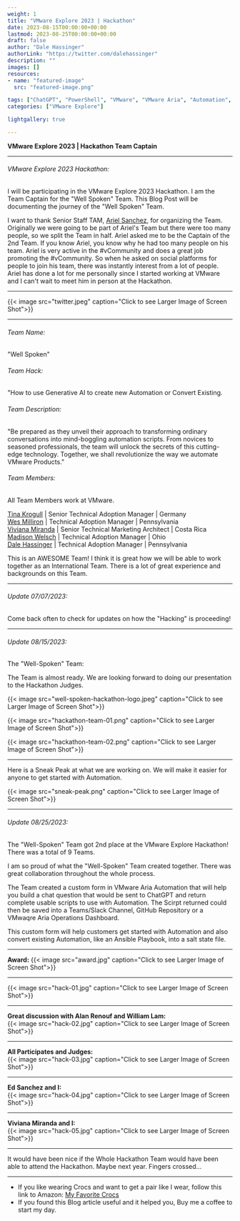 ```yaml
---
weight: 1
title: "VMware Explore 2023 | Hackathon"
date: 2023-08-15T00:00:00+00:00
lastmod: 2023-08-25T00:00:00+00:00
draft: false
author: "Dale Hassinger"
authorLink: "https://twitter.com/dalehassinger"
description: ""
images: []
resources:
- name: "featured-image"
  src: "featured-image.png"

tags: ["ChatGPT", "PowerShell", "VMware", "VMware Aria", "Automation", "VMware Explore 2023"]
categories: ["VMware Explore"]

lightgallery: true

---
```


**VMware Explore 2023 | Hackathon Team Captain**

<!--more-->

---

###### VMware Explore 2023 Hackathon:  

I will be participating in the VMware Explore 2023 Hackathon. I am the Team Captain for the "Well Spoken" Team. This Blog Post will be documenting the journey of the "Well Spoken" Team.  

I want to thank Senior Staff TAM, [Ariel Sanchez](https://twitter.com/arielsanchezmor), for organizing the Team. Originally we were going to be part of Ariel's Team but there were too many people, so we split the Team in half. Ariel asked me to be the Captain of the 2nd Team. If you know Ariel, you know why he had too many people on his team.  Ariel is very active in the #vCommunity and does a great job promoting the #vCommunity. So when he asked on social platforms for people to join his team, there was instantly interest from a lot of people. Ariel has done a lot for me personally since I started working at VMware and I can't wait to meet him in person at the Hackathon.  

---

{{< image src="twitter.jpeg" caption="Click to see Larger Image of Screen Shot">}}  

--- 

###### Team Name:  
"Well Spoken"  

###### Team Hack:
"How to use Generative AI to create new Automation or Convert Existing.

###### Team Description:  
"Be prepared as they unveil their approach to transforming ordinary conversations into mind-boggling automation scripts. From novices to seasoned professionals, the team will unlock the secrets of this cutting-edge technology. Together, we shall revolutionize the way we automate VMware Products."  

###### Team Members:  

All Team Members work at VMware.  

[Tina Krogull](https://www.linkedin.com/in/tinakrogull/) | Senior Technical Adoption Manager | Germany  
[Wes Milliron](https://www.linkedin.com/in/wesmilliron/) | Technical Adoption Manager | Pennsylvania  
[Viviana Miranda](https://www.linkedin.com/in/viviana-miranda-cubero/) | Senior Technical Marketing Architect | Costa Rica  
[Madison Welsch](https://www.linkedin.com/in/madisonwelsch/) | Technical Adoption Manager | Ohio  
[Dale Hassinger](https://www.linkedin.com/in/dale-hassinger-5712301b/) | Technical Adoption Manager | Pennsylvania  

This is an AWESOME Team! I think it is great how we will be able to work together as an International Team. There is a lot of great experience and backgrounds on this Team.

---

###### Update 07/07/2023:
Come back often to check for updates on how the "Hacking" is proceeding!

---

###### Update 08/15/2023:

The "Well-Spoken" Team:  

The Team is almost ready. We are looking forward to doing our presentation to the Hackathon Judges.

{{< image src="well-spoken-hackathon-logo.jpeg" caption="Click to see Larger Image of Screen Shot">}}  

{{< image src="hackathon-team-01.png" caption="Click to see Larger Image of Screen Shot">}}  

{{< image src="hackathon-team-02.png" caption="Click to see Larger Image of Screen Shot">}}  

---

Here is a Sneak Peak at what we are working on. We will make it easier for anyone to get started with Automation.

{{< image src="sneak-peak.png" caption="Click to see Larger Image of Screen Shot">}}  

---

###### Update 08/25/2023:

The "Well-Spoken" Team got 2nd place at the VMware Explore Hackathon! There was a total of 9 Teams.  

I am so proud of what the "Well-Spoken" Team created together. There was great collaboration throughout the whole process.  

The Team created a custom form in VMware Aria Automation that will help you build a chat question that would be sent to ChatGPT and return complete usable scripts to use with Automation.  The Scirpt returned could then be saved into a Teams/Slack Channel, GitHub Repository or a VMwaqre Aria Operations Dashboard.  

This custom form will help customers get started with Automation and also convert existing Automation, like an Ansible Playbook, into a salt state file.  

---

**Award:**
{{< image src="award.jpg" caption="Click to see Larger Image of Screen Shot">}}  

---

{{< image src="hack-01.jpg" caption="Click to see Larger Image of Screen Shot">}}  

---

**Great discussion with Alan Renouf and William Lam:**  
{{< image src="hack-02.jpg" caption="Click to see Larger Image of Screen Shot">}}  

---
**All Participates and Judges:**  
{{< image src="hack-03.jpg" caption="Click to see Larger Image of Screen Shot">}}  

---

**Ed Sanchez and I:**  
{{< image src="hack-04.jpg" caption="Click to see Larger Image of Screen Shot">}}  

---

**Viviana Miranda and I:**  
{{< image src="hack-05.jpg" caption="Click to see Larger Image of Screen Shot">}}  

---

It would have been nice if the Whole Hackathon Team would have been able to attend the Hackathon. Maybe next year. Fingers crossed...

---

* If you like wearing Crocs and want to get a pair like I wear, follow this link to Amazon:
<a target="_blank" href="https://www.amazon.com/dp/B001V7Z27W?psc=1&amp;ref=ppx_yo2ov_dt_b_product_details&_encoding=UTF8&tag=vcrocs-20&linkCode=ur2&linkId=fa4c787c9ab59a9b8a54b48c402b8517&camp=1789&creative=9325">My Favorite Crocs</a>  
* If you found this Blog article useful and it helped you, Buy me a coffee to start my day.  

<center>
<script type="text/javascript" src="https://cdnjs.buymeacoffee.com/1.0.0/button.prod.min.js" data-name="bmc-button" data-slug="dalehassinger" data-color="#FFDD00" data-emoji=""  data-font="Cookie" data-text="Buy me a coffee" data-outline-color="#000000" data-font-color="#000000" data-coffee-color="#ffffff" ></script>
</center>
